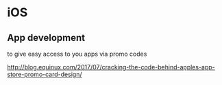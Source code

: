 # iOS #

## App development

to give easy access to you apps via promo codes

http://blog.equinux.com/2017/07/cracking-the-code-behind-apples-app-store-promo-card-design/
